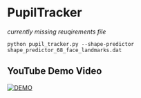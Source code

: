 # PupilTracker

*currently missing reuqirements file*

```shell
python pupil_tracker.py --shape-predictor shape_predictor_68_face_landmarks.dat
```
## YouTube Demo Video
[![DEMO](https://img.youtube.com/vi/YgHqyHXe00M/0.jpg)](https://www.youtube.com/watch?v=YgHqyHXe00M)
